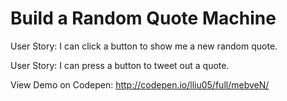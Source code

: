# Build a Random Quote Machine

User Story: I can click a button to show me a new random quote.

User Story: I can press a button to tweet out a quote.

View Demo on Codepen: http://codepen.io/lliu05/full/mebveN/
